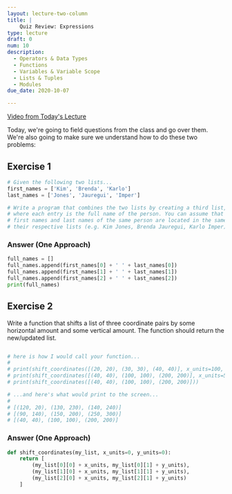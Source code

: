 ```yaml
---
layout: lecture-two-column
title: |
    Quiz Review: Expressions
type: lecture
draft: 0
num: 10
description:
  - Operators & Data Types
  - Functions
  - Variables & Variable Scope
  - Lists & Tuples
  - Modules
due_date: 2020-10-07

---
```


<a href="https://northwestern.zoom.us/rec/share/F6CgL3NAOkaPEG_Xq6TrjMac0iSknmtxSsh2L_sH21tJvnHomSOWM26bPaiFoNU.F6oHaFGAFdCWYYgw?startTime=1602083700000" target="_blank">Video from Today's Lecture</a>

Today, we're going to field questions from the class and go over them. We're also going to make sure we understand how to do these two problems:

## Exercise 1
```python
# Given the following two lists...
first_names = ['Kim', 'Brenda', 'Karlo']
last_names = ['Jones', 'Jauregui', 'Imper']

# Write a program that combines the two lists by creating a third list,
# where each entry is the full name of the person. You can assume that 
# first names and last names of the same person are located in the same slot of
# their respective lists (e.g. Kim Jones, Brenda Jauregui, Karlo Imper).
```

### Answer (One Approach)

```python
full_names = []
full_names.append(first_names[0] + ' ' + last_names[0])
full_names.append(first_names[1] + ' ' + last_names[1])
full_names.append(first_names[2] + ' ' + last_names[2])
print(full_names)
```

## Exercise 2
Write a function that shifts a list of three coordinate pairs by some horizontal amount and some vertical amount. The function should return the new/updated list.

```python

# here is how I would call your function...
#
# print(shift_coordinates([(20, 20), (30, 30), (40, 40)], x_units=100, y_units=200))
# print(shift_coordinates([(40, 40), (100, 100), (200, 200)], x_units=50, y_units=100))
# print(shift_coordinates([(40, 40), (100, 100), (200, 200)]))

# ...and here's what would print to the screen...
#
# [(120, 20), (130, 230), (140, 240)]
# [(90, 140), (150, 200), (250, 300)]
# [(40, 40), (100, 100), (200, 200)]
```

### Answer (One Approach)
```python
def shift_coordinates(my_list, x_units=0, y_units=0):
    return [
        (my_list[0][0] + x_units, my_list[0][1] + y_units),
        (my_list[1][0] + x_units, my_list[1][1] + y_units),
        (my_list[2][0] + x_units, my_list[2][1] + y_units)
    ]
```
